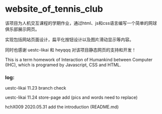 # website_of_tennis_club

该项目为人机交互课程的学期作业，通过html、js和css语言编写一个简单的网球俱乐部展示网页。

实现包括网站页面设计，扁平化按钮设计以及图片滑动显示等内容。

同时也感谢 uestc-likai 和 heyqqq 对该项目静态网页的支持和开发！

This is a term homework of Interaction of Humankind between Computer (IHC), which is programed by Javascript, CSS and HTML.

### log:

uestc-likai 11.23 branch check

uestc-likai 11.24 store-page add (pics and words need to replace)

hchX009 2020.05.31 add the introduction (README.md)
